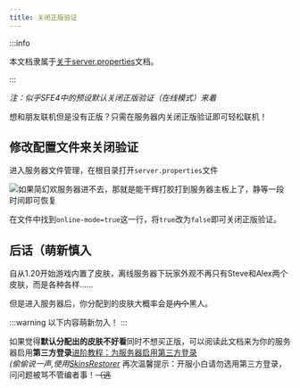 ```yaml
---
title: 关闭正版验证
---
```


:::info

本文档隶属于[关于server.properties](../20-serverproperties.md)文档。

:::

*注：似乎SFE4中的预设默认关闭正版验证（在线模式）来着*

想和朋友联机但是没有正版？只需在服务器内关闭正版验证即可轻松联机！

## 修改配置文件来关闭验证

进入服务器文件管理，在根目录打开`server.properties`文件

![如果简幻欢服务器进不去，那就是能干辉打胶打到服务器主板上了，静等一段时间即可恢复](../../../static/img/pages/serverproperties.png)

在文件中找到`online-mode=true`这一行，将`true`改为`false`即可关闭正版验证。

## 后话（萌新慎入

自从1.20开始游戏内置了皮肤，离线服务器下玩家外观不再只有Steve和Alex两个皮肤，而是各种各样……

但是进入服务器后，你分配到的皮肤大概率会是~~内个~~黑人。

:::warning 以下内容萌新勿入！
:::

如果觉得**默认分配出的皮肤不好看**同时不想买正版，可以阅读此文档来为你的服务器启用**第三方登录**[进阶教程：为服务器启用第三方登录](../50-authlib-injector.md)  
*(偷偷说一声,使用[SkinsRestorer]([https://markdown.com.cn](https://www.spigotmc.org/resources/skinsrestorer.2124/)其实也可以,只不过不能加载披风。)*
再次温馨提示：开服小白请勿选用第三方登录，问问题被骂不管编者事！~~（逃~~
